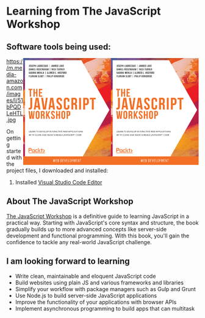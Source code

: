 # Learning from The JavaScript Workshop

<!-- [![GitHub issues](https://img.shields.io/github/issues/PacktWorkshops/The-Java-Workshop.svg)](https://github.com/PacktWorkshops/The-Java-Workshop/issues)
[![GitHub forks](https://img.shields.io/github/forks/PacktWorkshops/The-Java-Workshop.svg)](https://github.com/PacktWorkshops/The-Java-Workshop/network)
[![GitHub stars](https://img.shields.io/github/stars/PacktWorkshops/The-Java-Workshop.svg)](https://github.com/PacktWorkshops/The-Java-Workshop/stargazers)
[![PRs Welcome](https://img.shields.io/badge/PRs-welcome-brightblue.svg)](https://github.com/PacktWorkshops/The-Java-Workshop/pulls) -->

## Software tools being used:

<a href="https://www.amazon.com/dp/B07FQSH2NX/ref=sspa_dk_detail_0?psc=1&pd_rd_i=B07FQSH2NX&pd_rd_w=cPHga&content-id=amzn1.sym.f734d1a2-0bf9-4a26-ad34-2e1b969a5a75&pf_rd_p=f734d1a2-0bf9-4a26-ad34-2e1b969a5a75&pf_rd_r=M3F48H7KHH3HH7ZXSK7M&pd_rd_wg=aejmu&pd_rd_r=9414270b-5b99-4e71-ad74-bf384898d850&sp_csd=d2lkZ2V0TmFtZT1zcF9kZXRhaWw"><img src="https://github.com/PacktWorkshops/Workshop-Covers/blob/master/The%20JavaScript%20Workshop.png" alt="The JavaScript Workshop" height="280px" width="230px" align="right" this.target="_blank"></a>
<a href="https://www.amazon.com/JavaScript-Workshop-Interactive-Approach-Learning-ebook/dp/B0824584WF/ref=sr_1_1?dchild=1&keywords=The%20JavaScript%20Workshop&qid=1611056880&sr=8-1&utm_source=GitHub&utm_medium=Repository&utm_campaign=9781838641917&utm_term=JavaScript&utm_content=The%20JavaScript%20Workshop"><img src="https://github.com/PacktWorkshops/Workshop-Covers/blob/master/The%20JavaScript%20Workshop.png" alt="The JavaScript Workshop" height="280px" width="230px" align="right" this.target="_blank"></a>
https://m.media-amazon.com/images/I/51bPQDLeHTL.jpg

On getting started with the project files, I downloaded and installed:

1. Installed [Visual Studio Code Editor](https://code.visualstudio.com/)

## About The JavaScript Workshop

[The JavaScript Workshop](https://www.amazon.com/JavaScript-Workshop-Interactive-Approach-Learning-ebook/dp/B0824584WF/ref=sr_1_1?dchild=1&keywords=The%20JavaScript%20Workshop&qid=1611056880&sr=8-1&utm_source=GitHub&utm_medium=Repository&utm_campaign=9781838641917&utm_term=JavaScript&utm_content=The%20JavaScript%20Workshop) is a definitive guide to learning JavaScript in a practical way. Starting with JavaScript's core syntax and structure, the book gradually builds up to more advanced concepts like server-side development and functional programming. With this book, you'll gain the confidence to tackle any real-world JavaScript challenge.

## I am looking forward to learning

- Write clean, maintainable and eloquent JavaScript code
- Build websites using plain JS and various frameworks and libraries
- Simplify your workflow with package managers such as Gulp and Grunt
- Use Node.js to build server-side JavaScript applications
- Improve the functionality of your applications with browser APIs
- Implement asynchronous programming to build apps that can multitask

<!-- ## Related Workshops

If you've found this repository useful, you might want to check out some of our other workshop titles:

- [The HTML and CSS Workshop](https://www.amazon.com/HTML-CSS-Workshop-Interactive-Approach-ebook/dp/B082926TQG/ref=sr_1_1?dchild=1&keywords=The%20HTML%20and%20CSS%20Workshop&qid=1611056782&sr=8-1&utm_source=GitHub&utm_medium=Repository&utm_campaign=9781838824532&utm_term=HTML%20and%20CSS&utm_content=The%20HTML%20and%20CSS%20Workshop)
- [The Go Workshop](https://www.amazon.com/Go-Workshop-Interactive-Approach-Learning-dp-1838647945/dp/1838647945/ref=mt_other?_encoding=UTF8&me=&qid=1611061203&utm_source=github&utm_medium=repository&utm_campaign=9781838647940&utm_term=Go&utm_content=The%20Go%20Workshop)
- [The React Workshop](https://www.amazon.com/React-Workshop-Interactive-Approach-Learning-ebook/dp/B082VG6JCL/ref=sr_1_1?dchild=1&keywords=The%20React%20Workshop&qid=1611056710&sr=8-1&utm_source=GitHub&utm_medium=Repository&utm_campaign=9781838645564&utm_term=React&utm_content=The%20React%20Workshop) -->
